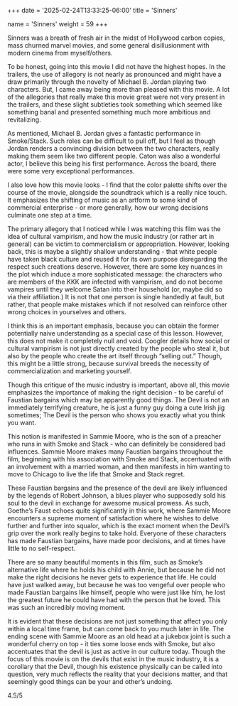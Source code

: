+++
date = '2025-02-24T13:33:25-06:00'
title = 'Sinners'

name = 'Sinners'
weight = 59
+++





Sinners was a breath of fresh air in the midst of Hollywood carbon copies, mass churned marvel movies, and some general disillusionment with modern cinema from myself/others.

To be honest, going into this movie I did not have the highest hopes. In the trailers, the use of allegory is not nearly as pronounced and might have a draw primarily through the novelty of Michael B. Jordan playing two characters. But, I came away being more than pleased with this movie. A lot of the allegories that really make this movie great were not very present in the trailers, and these slight subtleties took something which seemed like something banal and presented something much more ambitious and revitalizing.

As mentioned, Michael B. Jordan gives a fantastic performance in Smoke/Stack. Such roles can be difficult to pull off, but I feel as though Jordan renders a convincing division between the two characters, really making them seem like two different people. Caton was also a wonderful actor, I believe this being his first performance. Across the board, there were some very exceptional performances.

I also love how this movie looks - I find that the color palette shifts over the course of the movie, alongside the soundtrack which is a really nice touch. It emphasizes the shifting of music as an artform to some kind of commercial enterprise - or more generally, how our wrong decisions culminate one step at a time.

The primary allegory that I noticed while I was watching this film was the idea of cultural vampirism, and how the music industry (or rather art in general) can be victim to commercialism or appropriation. However, looking back, this is maybe a slightly shallow understanding - that white people have taken black culture and reused it for its own purpose disregarding the respect such creations deserve. However, there are some key nuances in the plot which induce a more sophisticated message: the characters who are members of the KKK are infected with vampirism, and do not become vampires until they welcome Satan into their household (or, maybe did so via their affiliation.) It is not that one person is single handedly at fault, but rather, that people make mistakes which if not resolved can reinforce other wrong choices in yourselves and others.

I think this is an important emphasis, because you can obtain the former potentially naive understanding as a special case of this lesson. However, this does not make it completely null and void. Coogler details how social or cultural vampirism is not just directly created by the people who steal it, but also by the people who create the art itself through “selling out.” Though, this might be a little strong, because survival breeds the necessity of commercialization and marketing yourself.

Though this critique of the music industry is important, above all, this movie emphasizes the importance of making the right decision - to be careful of Faustian bargains which may be apparently good things. The Devil is not an immediately terrifying creature, he is just a funny guy doing a cute Irish jig sometimes; The Devil is the person who shows you exactly what you think you want.

This notion is manifested in Sammie Moore, who is the son of a preacher who runs in with Smoke and Stack - who can definitely be considered bad influences. Sammie Moore makes many Faustian bargains throughout the film, beginning with his association with Smoke and Stack, accentuated with an involvement with a married woman, and then manifests in him wanting to move to Chicago to live the life that Smoke and Stack regret.

These Faustian bargains and the presence of the devil are likely influenced by the legends of Robert Johnson, a blues player who supposedly sold his soul to the devil in exchange for awesome musical prowess. As such, Goethe’s Faust echoes quite significantly in this work, where Sammie Moore encounters a supreme moment of satisfaction where he wishes to delve further and further into squalor, which is the exact moment when the Devil’s grip over the work really begins to take hold. Everyone of these characters has made Faustian bargains, have made poor decisions, and at times have little to no self-respect.

There are so many beautiful moments in this film, such as Smoke’s alternative life where he holds his child with Annie, but because he did not make the right decisions he never gets to experience that life. He could have just walked away, but because he was too vengeful over people who made Faustian bargains like himself, people who were just like him, he lost the greatest future he could have had with the person that he loved. This was such an incredibly moving moment.

It is evident that these decisions are not just something that affect you only within a local time frame, but can come back to you much later in life. The ending scene with Sammie Moore as an old head at a jukebox joint is such a wonderful cherry on top - it ties some loose ends with Smoke, but also accentuates that the devil is just as active in our culture today. Though the focus of this movie is on the devils that exist in the music industry, it is a corollary that the Devil, though his existence physically can be called into question, very much reflects the reality that your decisions matter, and that seemingly good things can be your and other’s undoing.

4.5/5
